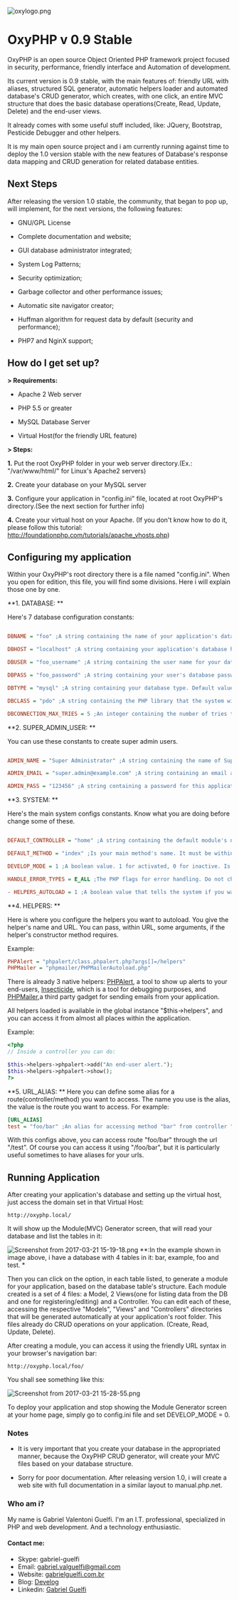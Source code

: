 ![oxylogo.png](https://bitbucket.org/repo/p6xdM7/images/2318018827-oxylogo.png)

# OxyPHP v 0.9 Stable #

OxyPHP is an open source Object Oriented PHP framework project focused in security, performance, friendly interface and Automation of development.

Its current version is 0.9 stable, with the main features of: friendly URL with aliases, structured SQL generator, automatic helpers loader and automated database's CRUD generator, which creates, with one click, an entire MVC structure that does the basic database operations(Create, Read, Update, Delete) and the end-user views.

It already comes with some useful stuff included, like: JQuery, Bootstrap, Pesticide Debugger and other helpers.

It is my main open source project and i am currently running against time to deploy the 1.0 version stable with the new features of Database's response data mapping and CRUD generation for related database entities.



## Next Steps ##


After releasing the version 1.0 stable, the community, that began to pop up, will implement, for the next versions, the following features:

- GNU/GPL License

- Complete documentation and website;

- GUI database administrator integrated;

- System Log Patterns;

- Security optimization;

- Garbage collector and other performance issues;

- Automatic site navigator creator;

- Huffman algorithm for request data by default (security and performance);

- PHP7 and NginX support;



## How do I get set up? ##


**> Requirements:**

- Apache 2 Web server

- PHP 5.5 or greater

- MySQL Database Server

- Virtual Host(for the friendly URL feature)


**> Steps:**

**1.** Put the root OxyPHP folder in your web server directory.(Ex.: "/var/www/html/" for Linux's Apache2 servers)

**2.** Create your database on your MySQL server

**3.** Configure your application in "config.ini" file, located at root OxyPHP's directory.(See the next section for further info)

**4.** Create your virtual host on your Apache. (If you don't know how to do it, please follow this tutorial: http://foundationphp.com/tutorials/apache_vhosts.php)



## Configuring my application ##

Within your OxyPHP's root directory there is a file named "config.ini". When you open for edition, this file, you will find some divisions. Here i will explain those one by one.

**1. DATABASE: ** 

Here's 7 database configuration constants:
```ini

DBNAME = "foo" ;A string containing the name of your application's database.(Ex.: "foo_app_db");

DBHOST = "localhost" ;A string containing your application's database host address.(Ex.: "localhost");

DBUSER = "foo_username" ;A string containing the user name for your database.(Ex.: "foo_app_db_user");

DBPASS = "foo_password" ;A string containing your user's database password.

DBTYPE = "mysql" ;A string containing your database type. Default value is "mysql". (it does not support other database types in the current version)

DBCLASS = "pdo" ;A string containing the PHP library that the system will use to manage database. Currently it supports "mysqli" and "pdo"(default);

DBCONNECTION_MAX_TRIES = 5 ;An integer containing the number of tries that the application will do to connect to database before it fails. Default value is 5. (Database connection persistence)

```

**2. SUPER_ADMIN_USER: **

You can use these constants to create super admin users.

```ini

ADMIN_NAME = "Super Administrator" ;A string containing the name of Super Admin User.(Ex.: "Super Administrator");

ADMIN_EMAIL = "super.admin@example.com" ;A string containing an email address that can be used to contact the application's administrator or login;

ADMIN_PASS = "123456" ;A string containing a password for this application's Super Administrator User, for login purposes;

```

**3. SYSTEM: **

Here's the main system configs constants. Know what you are doing before change some of these.

```ini

DEFAULT_CONTROLLER = "home" ;A string containing the default module's name of your application. It is the controller that will work on your home page.(default value is "home");

DEFAULT_METHOD = "index" ;Is your main method's name. It must be within your default controller.(default value is "index");

DEVELOP_MODE = 1 ;A boolean value. 1 for activated, 0 for inactive. Is the develop mode that you will use to generate your CRUD and MVC files automatically. See more in Running Application Section.(default value is 1);

HANDLE_ERROR_TYPES = E_ALL ;The PHP flags for error handling. Do not change this unless you know exactly what you're doing.

- HELPERS_AUTOLOAD = 1 ;A boolean value that tells the system if you want to load helpers automatically. 1 to Yes, 0 to No. To see how helpers works in OxyPHP, go to Helpers section, within this documentation.(default value is 1);

```

**4. HELPERS: **

Here is where you configure the helpers you want to autoload. You give the helper's name and URL. You can pass, within URL, some arguments, if the helper's constructor method requires.

Example:
```ini
PHPAlert = "phpalert/class.phpalert.php?args[]=/helpers"
PHPMailer = "phpmailer/PHPMailerAutoload.php"
```
There is already 3 native helpers: [PHPAlert](https://bitbucket.org/gabriel-guelfi/php-alert), a tool to show up alerts to your end-users, [Insecticide](https://bitbucket.org/gabriel-guelfi/insecticide), which is a tool for debugging purposes, and [PHPMailer](https://github.com/PHPMailer/PHPMailer),a third party gadget for sending emails from your application.

All helpers loaded is available in the global instance "$this->helpers", and you can access it from almost all places within the application.

Example:
```php
<?php
// Inside a controller you can do:

$this->helpers->phpalert->add("An end-user alert.");
$this->helpers->phpalert->show();
?>
```

**5. URL_ALIAS: **
Here you can define some alias for a route(controller/method) you want to access. The name you use is the alias, the value is the route you want to access. 
For example:
```ini
[URL_ALIAS]
test = "foo/bar" ;An alias for accessing method "bar" from controller "foo", using the word "test" in your URL

```

With this configs above, you can access route "foo/bar" through the url "/test". Of course you can access it using "/foo/bar", but it is particularly useful sometimes to have aliases for your urls.


## Running Application ##

After creating your application's database and setting up the virtual host, just access the domain set in that Virtual Host:

```
http://oxyphp.local/
```

It will show up the Module(MVC) Generator screen, that will read your database and list the tables in it:

![Screenshot from 2017-03-21 15-19-18.png](https://bitbucket.org/repo/p6xdM7/images/3280251291-Screenshot%20from%202017-03-21%2015-19-18.png)
**:In the example shown in image above, i have a database with 4 tables in it: bar, example, foo and test.
*


Then you can click on the option, in each table listed, to generate a module for your application, based on the database table's structure. Each module created is a set of 4 files: a Model, 2 Views(one for listing data from the DB and one for registering/editing) and a Controller. You can edit each of these, accessing the respective "Models", "Views" and "Controllers" directories that will be generated automatically at your application's root folder. This files already do CRUD operations on your application. (Create, Read, Update, Delete).

After creating a module, you can access it using the friendly URL syntax in your browser's navigation bar:

```
http://oxyphp.local/foo/
```

You shall see something like this:

![Screenshot from 2017-03-21 15-28-55.png](https://bitbucket.org/repo/p6xdM7/images/1366632440-Screenshot%20from%202017-03-21%2015-28-55.png)

To deploy your application and stop showing the Module Generator screen at your home page, simply go to config.ini file and set DEVELOP_MODE = 0.



### Notes ###

- It is very important that you create your database in the appropriated manner, because the OxyPHP CRUD generator, will create your MVC files based on your database structure.

- Sorry for poor documentation. After releasing version 1.0, i will create a web site with full documentation in a similar layout to manual.php.net.



### Who am i? ###

My name is Gabriel Valentoni Guelfi. I'm an I.T. professional, specialized in PHP and web development. And a technology enthusiastic.

#### Contact me: ####
* Skype: gabriel-guelfi
* Email: gabriel.valguelfi@gmail.com
* Website: [gabrielguelfi.com.br](http://gabrielguelfi.com.br)
* Blog: [Develog](http://blog.gabrielguelfi.com.br)
* Linkedin: [Gabriel Guelfi](https://br.linkedin.com/in/gabriel-valentoni-guelfi-30ba8b4b)
